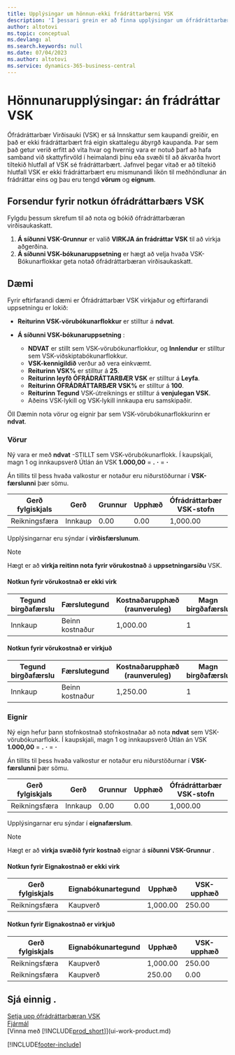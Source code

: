 ```yaml
---
title: Upplýsingar um hönnun-ekki frádráttarbærni VSK
description: 'Í þessari grein er að finna upplýsingar um ófrádráttarbæran virðisauka (VAT) sem kaupanda ber að veita, en það er ekki frádráttarbært frá eigin skattalegu ábyrgð kaupanda.'
author: altotovi
ms.topic: conceptual
ms.devlang: al
ms.search.keywords: null
ms.date: 07/04/2023
ms.author: altotovi
ms.service: dynamics-365-business-central
---
```


# Hönnunarupplýsingar: án frádráttar VSK

Ófrádráttarbær Virðisauki (VSK) er sá Innskattur sem kaupandi greiðir, en það er ekki frádráttarbært frá eigin skattalegu ábyrgð kaupanda. Þar sem það getur verið erfitt að vita hvar og hvernig vara er notuð þarf að hafa samband við skattyfirvöld í heimalandi þínu eða svæði til að ákvarða hvort tiltekið hlutfall af VSK sé frádráttarbært. Jafnvel þegar vitað er að tiltekið hlutfall VSK er ekki frádráttarbært eru mismunandi líkön til meðhöndlunar án frádráttar eins og þau eru tengd  **vörum**  og  **eignum**.

## Forsendur fyrir notkun ófrádráttarbærs VSK

Fylgdu þessum skrefum til að nota og bókið ófrádráttarbæran virðisaukaskatt.

1.  **Á síðunni VSK-Grunnur**  er valið  **VIRKJA án frádráttar VSK**  til að virkja aðgerðina.
2.  **Á síðunni VSK-bókunaruppsetning**  er hægt að velja hvaða VSK-Bókunarflokkar geta notað ófrádráttarbæran virðisaukaskatt.

## Dæmi

Fyrir eftirfarandi dæmi er Ófrádráttarbær VSK virkjaður og eftirfarandi uppsetningu er lokið:

-  **Reiturinn VSK-vörubókunarflokkur**  er stilltur á  **ndvat**.
-  **Á síðunni VSK-bókunaruppsetning** :

    - **NDVAT**  er stillt sem VSK-vörubókunarflokkur, og  **Innlendur**  er stilltur sem VSK-viðskiptabókunarflokkur.
    -  **VSK-kennigildið**  verður að vera einkvæmt.
    -  **Reiturinn VSK%**  er stilltur á  **25**.
    -  **Reiturinn leyfð ÓFRÁDRÁTTARBÆR VSK**  er stilltur á  **Leyfa**.
    -  **Reiturinn ÓFRÁDRÁTTARBÆR VSK%**  er stilltur á  **100**.
    -  **Reiturinn Tegund**  VSK-útreiknings er stilltur á  **venjulegan VSK**.
    - Aðeins VSK-lykill og VSK-lykill innkaupa eru samskipaðir.

Öll Dæmin nota vörur og eignir þar sem VSK-vörubókunarflokkurinn er  **ndvat**.

### Vörur

Ný vara er með  **ndvat**  -STILLT sem VSK-vörubókunarflokk. Í kaupskjali, magn 1 og innkaupsverð Útlán án VSK  **1.000,00** = **.**  **·** = **·**

Án tillits til þess hvaða valkostur er notaður eru niðurstöðurnar í  **VSK-færslunni**  þær sömu.

| Gerð fylgiskjals | Gerð | Grunnur | Upphæð | Ófrádráttarbær VSK-stofn | Ófrádráttarbær VSK-upphæð |
|---|---|---|---|---|---|
| Reikningsfæra | Innkaup | 0.00 | 0.00 | 1,000.00 | 250.00 |

Upplýsingarnar eru sýndar í  **virðisfærslunum**.

> [!NOTE]
> Hægt er að  **virkja reitinn nota fyrir vörukostnað**  á  **uppsetningarsíðu**  VSK.

#### Notkun fyrir vörukostnað er ekki virk

| Tegund birgðafærslu | Færslutegund | Kostnaðarupphæð (raunveruleg) | Magn birgðafærslu |
|---|---|---|---|
| Innkaup | Beinn kostnaður | 1,000.00 | 1 |

#### Notkun fyrir vörukostnað er virkjuð

| Tegund birgðafærslu | Færslutegund | Kostnaðarupphæð (raunveruleg) | Magn birgðafærslu |
|---|---|---|---|
| Innkaup | Beinn kostnaður | 1,250.00 | 1 |

### Eignir

Ný eign hefur þann stofnkostnað stofnkostnaðar að nota  **ndvat**  sem VSK-vörubókunarflokk. Í kaupskjali, magn 1 og innkaupsverð Útlán án VSK  **1.000,00** = **.**  **·** = **·**

Án tillits til þess hvaða valkostur er notaður eru niðurstöðurnar í  **VSK-færslunni**  þær sömu.

| Gerð fylgiskjals | Gerð | Grunnur | Upphæð | Ófrádráttarbær VSK-stofn | Ófrádráttarbær VSK-upphæð |
|---|---|---|---|---|---|
| Reikningsfæra | Innkaup | 0.00 | 0.00 | 1,000.00 | 250.00 |

Upplýsingarnar eru sýndar í  **eignafærslum**.

> [!NOTE]
> Hægt er að  **virkja svæðið fyrir kostnað**  eignar á  **síðunni VSK-Grunnur** .

#### Notkun fyrir Eignakostnað er ekki virk

| Gerð fylgiskjals | Eignabókunartegund | Upphæð | VSK-upphæð |
|---|---|---|---|
| Reikningsfæra | Kaupverð | 1,000.00 | 250.00 |

#### Notkun fyrir Eignakostnað er virkjuð

| Gerð fylgiskjals | Eignabókunartegund | Upphæð | VSK-upphæð |
|---|---|---|---|
| Reikningsfæra | Kaupverð | 1,000.00 | 250.00 |
| Reikningsfæra | Kaupverð | 250.00 | 0.00 |

## Sjá einnig .

[Setja upp ófrádráttarbæran VSK](finance-setup-nondeductible-vat.md)  
[Fjármál](finance.md)  
[Vinna með [!INCLUDE[prod_short](includes/prod_short.md)]](ui-work-product.md)

[!INCLUDE[footer-include](includes/footer-banner.md)]
